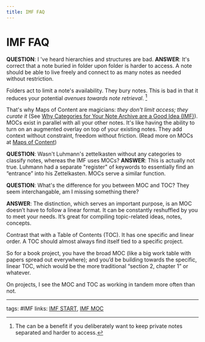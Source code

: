 ```yaml
---
title: IMF FAQ
---
```

# IMF FAQ
**QUESTION**: I 've heard hierarchies and structures are bad.
**ANSWER**: It's correct that a note buried in folder upon folder is harder to access. A note should be able to live freely and connect to as many notes as needed without restriction.

Folders act to limit a note's availability. They bury notes. This is bad in that it reduces your potential *avenues towards note retrieval*. [^1]

That's why Maps of Content are magicians: *they don't limit access; they curate it* (See [Why Categories for Your Note Archive are a Good Idea (IMF)](out/why-categories-for-your-note-archive-are-a-good-idea-imf.md)). MOCs exist in parallel with all your other notes. It's like having the ability to turn on an augmented overlay on top of your existing notes. They add context without constraint, freedom without friction. (Read more on MOCs at [Maps of Content](out/maps-of-content.md))


**QUESTION**: Wasn't Luhmann's zettelkasten without any categories to classify notes, whereas the IMF uses MOCs?
**ANSWER**: This is actually not true. Luhmann had a separate "register" of keywords to essentially find an “entrance” into his Zettelkasten. MOCs serve a similar function.


**QUESTION**: What's the difference for you between MOC and TOC? They seem interchangable, am I missing something there?

**ANSWER**: The distinction, which serves an important purpose, is an MOC doesn’t have to follow a linear format. It can be constantly reshuffled by you to meet your needs. It’s great for compiling topic-related ideas, notes, concepts.

Contrast that with a Table of Contents (TOC). It has one specific and linear order. A TOC should almost always find itself tied to a specific project. 

So for a book project, you have the broad MOC (like a big work table with papers spread out everywhere); and you’d be building towards the specific, linear TOC, which would be the more traditional “section 2, chapter 1” or whatever.

On projects, I see the MOC and TOC as working in tandem more often than not.

---
tags: #IMF
links: [IMF START](out/imf-start.md), [IMF MOC](out/imf-moc.md)

[^1]: The can be a benefit if you deliberately want to keep private notes separated and harder to access. 
